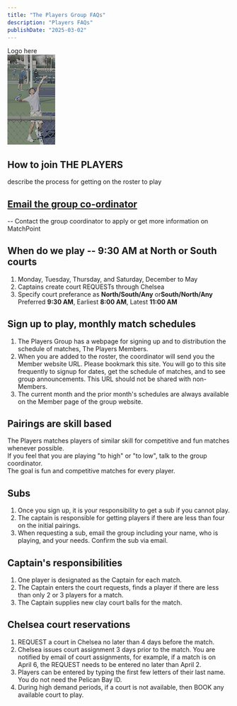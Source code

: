 ```yaml
---
title: "The Players Group FAQs"
description: "Players FAQs"
publishDate: "2025-03-02"
---
```


Logo here\
![Casper Rudd practice at Indian Wells 2025](/page/_images/casperruudindianwellsbillcaufield_crop.png)

## How to join THE PLAYERS

  describe the process for getting on the roster to play

## [Email the group co-ordinator](mailto:turnerdb1@gmail.com)

-- Contact the group coordinator to apply or get more information on MatchPoint

## When do we play -- 9:30 AM at North or South courts

1. Monday, Tuesday, Thursday, and Saturday, December to May
2. Captains create court REQUESTs through Chelsea
3. Specify court preferance as **North/South/Any** or**South/North/Any**\
   Preferred **9:30 AM**,  Earliest **8:00 AM**, Latest **11:00 AM**

## Sign up to play, monthly match schedules

1. The Players Group has a webpage for signing up and to distribution the schedule of matches, The Players Members.
2. When you are added to the roster, the coordinator will send you the Member website URL.  Please bookmark this site. You will go to this site frequently to signup for dates, get the schedule of matches, and to see group announcements.  This URL should not be shared with non-Members.
3. The current month and the prior month's schedules are always available on the Member page of the group website.

## Pairings are skill based

The Players matches players of similar skill for competitive and fun matches whenever possible.\
If you feel that you are playing "to high" or "to low", talk to the group coordinator.\
The goal is fun and competitive matches for every player.

## Subs

1. Once you sign up, it is your responsibility to get a sub if you cannot play.
2. The captain is responsible for getting players if there are less than four on the initial pairings.
3. When requesting a sub, email the group including your name, who is playing, and your needs.  Confirm the sub via email.

## Captain's responsibilities

1. One player is designated as the Captain for each match.
2. The Captain enters the court requests, finds a player if there are less than only 2 or 3 players for a match.
4. The Captain supplies new clay court balls for the match.

## Chelsea court reservations

1. REQUEST a court in Chelsea no later than 4 days before the match.
2. Chelsea issues court assignment 3 days prior to the match. You are notified by email of court assignments, for example, if a match is on April 6, the REQUEST needs to be entered no later than April 2.
3. Players can be entered by typing the first few letters of their last name. You do not need the Pelican Bay ID.
4. During high demand periods, if a court is not available, then BOOK any available court to play.

